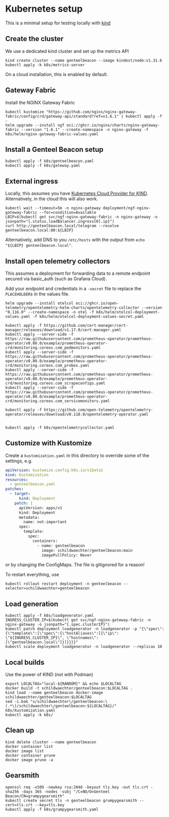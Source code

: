 # Kubernetes setup

This is a minimal setup for testing locally with [kind](https://kind.sigs.k8s.io/)

## Create the cluster

We use a dedicated kind cluster and set up the metrics API

```shell
kind create cluster --name genteelbeacon --image kindest/node:v1.31.6
kubectl apply -k k8s/metrics-server
```

On a cloud installation, this is enabled by default.

## Gateway Fabric

Install the NGINX Gateway Fabric

```shell
kubectl kustomize "https://github.com/nginx/nginx-gateway-fabric/config/crd/gateway-api/standard?ref=v1.6.1" | kubectl apply -f -
helm upgrade --install ngf oci://ghcr.io/nginx/charts/nginx-gateway-fabric --version "1.6.1" --create-namespace -n nginx-gateway -f k8s/helm/nginx-gateway-fabric-values.yaml
```

## Install a Genteel Beacon setup

```shell
kubectl apply -f k8s/genteelbeacon.yaml
kubectl apply -f k8s/gateway.yaml
```

## External ingress

Locally, this assumes you have [Kubernetes Cloud Provider for KIND](https://github.com/kubernetes-sigs/cloud-provider-kind?tab=readme-ov-file#install).
Alternatively, in the cloud this will also work.

```shell
kubectl wait --timeout=5m -n nginx-gateway deployment/ngf-nginx-gateway-fabric --for=condition=Available
LBIP=$(kubectl get svc/ngf-nginx-gateway-fabric -n nginx-gateway -o jsonpath="{.status.loadBalancer.ingress[0].ip}")
curl http://genteelbeacon.local/telegram --resolve genteelbeacon.local:80:${LBIP}
```

Alternatively, add DNS to you `/etc/hosts` with the output from `echo "${LBIP} genteelbeacon.local"`.

## Install open telemetry collectors

This assumes a deployment for forwarding data to a remote endpoint secured via basic_auth (such as Grafana Cloud).

Add your endpoint and credentials in a `-secret` file to replace the `PLACEHOLDER`s in the values file.

```shell
helm upgrade --install otelcol oci://ghcr.io/open-telemetry/opentelemetry-helm-charts/opentelemetry-collector --version "0.116.0" --create-namespace -n otel -f k8s/helm/otelcol-deployment-values.yaml -f k8s/helm/otelcol-deployment-values-secret.yaml
```

```shell
kubectl apply -f https://github.com/cert-manager/cert-manager/releases/download/v1.17.0/cert-manager.yaml
kubectl apply --server-side -f https://raw.githubusercontent.com/prometheus-operator/prometheus-operator/v0.80.0/example/prometheus-operator-crd/monitoring.coreos.com_podmonitors.yaml
kubectl apply --server-side -f https://raw.githubusercontent.com/prometheus-operator/prometheus-operator/v0.80.0/example/prometheus-operator-crd/monitoring.coreos.com_probes.yaml
kubectl apply --server-side -f https://raw.githubusercontent.com/prometheus-operator/prometheus-operator/v0.80.0/example/prometheus-operator-crd/monitoring.coreos.com_scrapeconfigs.yaml
kubectl apply --server-side -f https://raw.githubusercontent.com/prometheus-operator/prometheus-operator/v0.80.0/example/prometheus-operator-crd/monitoring.coreos.com_servicemonitors.yaml

kubectl apply -f https://github.com/open-telemetry/opentelemetry-operator/releases/download/v0.118.0/opentelemetry-operator.yaml


kubectl apply -f k8s/opentelemetrycollector.yaml
```

## Customize with Kustomize

Create a `kustomization.yaml` in this directory to override some of the settings, e.g.

```yaml
apiVersion: kustomize.config.k8s.io/v1beta1
kind: Kustomization
resources:
  - genteelbeacon.yaml
patches:
  - target:
      kind: Deployment
    patch: |
      apiVersion: apps/v1
      kind: Deployment
      metadata:
        name: not-important
      spec:
        template:
          spec:
            containers:
              - name: genteelbeacon
                image: schildwaechter/genteelbeacon:main
                imagePullPolicy: Never
```

or by changing the ConfigMaps. The file is gitignored for a reason!

To restart everything, use

```shell
kubectl rollout restart deployment -n genteelbeacon --selector=schildwaechter=genteelbeacon
```

## Load generation

```shell
kubectl apply -f k8s/loadgenerator.yaml
INGRESS_CLUSTER_IP=$(kubectl get svc/ngf-nginx-gateway-fabric -n nginx-gateway -o jsonpath="{.spec.clusterIP}")
kubectl patch deployment loadgenerator -n loadgenerator -p "{\"spec\":{\"template\":{\"spec\":{\"hostAliases\":[{\"ip\": \"${INGRESS_CLUSTER_IP}\", \"hostnames\":[\"genteelbeacon.local\"]}]}}}}"
kubectl scale deployment loadgenerator -n loadgenerator --replicas 10
```

## Local builds

Use the power of KIND (not with Podman)

```shell
export LOCALTAG="local-${RANDOM}" && echo $LOCALTAG
docker build -t schildwaechter/genteelbeacon:$LOCALTAG .
kind load --name genteelbeacon docker-image schildwaechter/genteelbeacon:$LOCALTAG
sed -i.bak "s/schildwaechter\/genteelbeacon:\(.*\)/schildwaechter\/genteelbeacon:${LOCALTAG}/" k8s/kustomization.yaml
kubectl apply -k k8s/
```

## Clean up

```shell
kind delete cluster --name genteelbeacon
docker container list
docker image list
docker container prune
docker image prune -a
```

## Gearsmith

```shell
openssl req -x509 -newkey rsa:2048 -keyout tls.key -out tls.crt -sha256 -days 365 -nodes -subj "/C=NO/O=Genteel Beacon/CN=grumpygearsmith"
kubectl create secret tls -n genteelbeacon grumpygearsmith --cert=tls.crt --key=tls.key
kubectl apply -f k8s/grumpygearsmith.yaml
```
